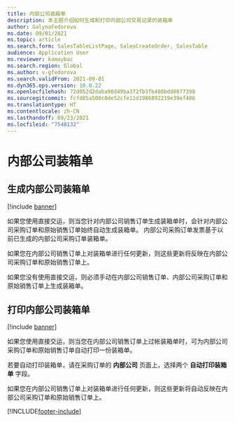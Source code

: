 ```yaml
---
title: 内部公司装箱单
description: 本主题介绍如何生成和打印内部公司交易记录的装箱单
author: GalynaFedorova
ms.date: 09/01/2021
ms.topic: article
ms.search.form: SalesTableListPage, SalesCreateOrder, SalesTable
audience: Application User
ms.reviewer: kamaybac
ms.search.region: Global
ms.author: v-gfedorova
ms.search.validFrom: 2021-09-01
ms.dyn365.ops.version: 10.0.22
ms.openlocfilehash: 72d052d2daba90d49ba372fb3fb480bdd0877398
ms.sourcegitcommit: fcfd85a508c0de52cfe11d1986892219e39ef406
ms.translationtype: HT
ms.contentlocale: zh-CN
ms.lasthandoff: 09/23/2021
ms.locfileid: "7548132"
---
```

# <a name="intercompany-packing-slips"></a>内部公司装箱单

## <a name="generate-intercompany-packing-slips"></a>生成内部公司装箱单

[!include [banner](../../includes/banner.md)]

如果您使用直接交运，则当您针对内部公司销售订单生成装箱单时，会针对内部公司采购订单和原始销售订单始终自动生成装箱单。 内部公司采购订单发票基于以前已生成的内部公司采购订单装箱单。

如果您在内部公司销售订单上对装箱单进行任何更新，则这些更新将反映在内部公司采购订单和原始销售订单上。

如果您没有使用直接交运，则必须手动在内部公司销售订单、内部公司采购订单和原始销售订单上生成装箱单。

## <a name="print-intercompany-packing-slips"></a>打印内部公司装箱单

[!include [banner](../../includes/banner.md)]

如果您使用直接交运，则当您在内部公司销售订单上过帐装箱单时，可为内部公司采购订单和原始销售订单自动打印一份装箱单。

若要自动打印装箱单，请在采购订单的 **内部公司** 页面上，选择两个 **自动打印装箱单** 字段。

如果您在内部公司销售订单上对装箱单进行任何更新，则这些更新将自动反映在内部公司采购订单和原始销售订单上。

[!INCLUDE[footer-include](../../includes/footer-banner.md)]
